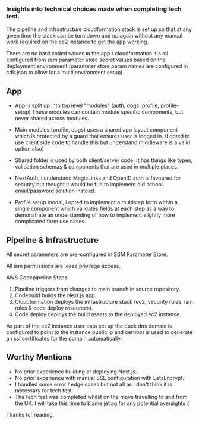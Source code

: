 ### Insights into technical choices made when completing tech test.

The pipeline and infrastructure cloudformation stack is set up so that at any given time the stack can be torn down and up again without
any manual work required on the ec2 instance to get the app working.

There are no hard coded values in the app / cloudformation it's all configured from ssm parameter store secret values based on the
deployment environment (parameter store param names are configured in cdk.json to allow for a multi environment setup)

## App

- App is split up into top level "modules" (auth, dogs, profile, profile-setup)  These modules can contain module specific components, but never shared across modules.


- Main modules (profile, dogs) uses a shared app layout component which is protected by a guard that ensures user is logged in. (I opted to use client side code to handle this but understand middleware is a valid option also) 


- Shared folder is used by both client/server code. It has things like types, validation schemas & components that are used in multiple places. 


- NextAuth, i understand MagicLinks and OpenID auth is favoured for security but thought it would be fun to implement old school email/password solution instead.


- Profile setup modal, i opted to implement a multistep form within a single component which validates fields at each step as a way to demonstrate an understanding of how to implement slightly more complicated form use cases.

## Pipeline & Infrastructure

All secret parameters are pre-configured in SSM Parameter Store.

All iam permissions are lease privilege access.

AWS Codepipeline Steps:

1. Pipeline triggers from changes to main branch in source repository.
2. Codebuild builds the Next.js app.
3. Cloudformation deploys the infrastructure stack (ec2, security rules, iam roles & code deploy resources).
4. Code deploy deploys the build assets to the deployed ec2 instance.

As part of the ec2 instance user data set up the duck dns domain is configured to point to the instance public ip
and certibot is used to generate an ssl certificates for the domain automatically.

## Worthy Mentions

- No prior experience building or deploying Next.js.
- No prior experience with manual SSL configuration with LetsEncrypt.
- I handled some error / edge cases but not all as i don't think it is necessary for tech test.
- The tech test was completed whilst on the move travelling to and from the UK. I will take this time to blame jetlag for any potential oversights :)

Thanks for reading.